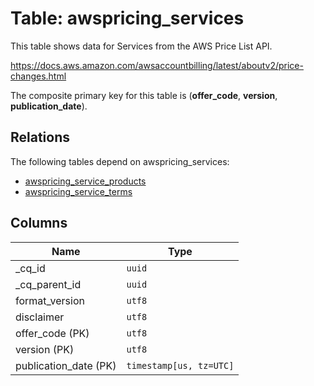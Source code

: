 # Table: awspricing_services

This table shows data for Services from the AWS Price List API.

https://docs.aws.amazon.com/awsaccountbilling/latest/aboutv2/price-changes.html

The composite primary key for this table is (**offer_code**, **version**, **publication_date**).

## Relations

The following tables depend on awspricing_services:
  - [awspricing_service_products](awspricing_service_products)
  - [awspricing_service_terms](awspricing_service_terms)

## Columns

| Name          | Type          |
| ------------- | ------------- |
|_cq_id|`uuid`|
|_cq_parent_id|`uuid`|
|format_version|`utf8`|
|disclaimer|`utf8`|
|offer_code (PK)|`utf8`|
|version (PK)|`utf8`|
|publication_date (PK)|`timestamp[us, tz=UTC]`|